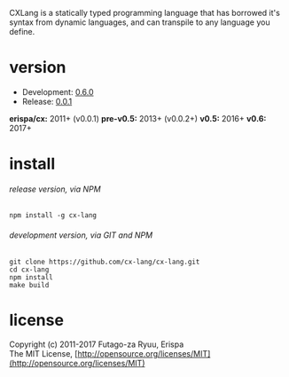 CXLang is a statically typed programming language that has borrowed it's syntax from dynamic languages, and can transpile to any language you define.

# version

- Development: [0.6.0](https://github.com/cx-lang/cx-lang/tree/v0.6)<br>
- Release:     [0.0.1](https://www.npmjs.com/package/cx-lang)

**erispa/cx:** 2011+ (v0.0.1)
**pre-v0.5:** 2013+ (v0.0.2+)
**v0.5:** 2016+
**v0.6:** 2017+

# install

###### release version, via NPM
  
  ```shell
  npm install -g cx-lang
  ```
  
###### development version, via GIT and NPM
  
  ```shell
  git clone https://github.com/cx-lang/cx-lang.git
  cd cx-lang
  npm install
  make build
  ```

# license

Copyright (c) 2011-2017 Futago-za Ryuu, Erispa<br>
The MIT License, [http://opensource.org/licenses/MIT](http://opensource.org/licenses/MIT)

